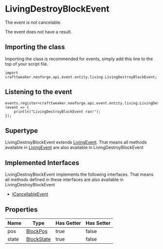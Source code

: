 # LivingDestroyBlockEvent

The event is not cancelable.

The event does not have a result.

## Importing the class

Importing the class is recommended for events, simply add this line to the top of your script file.
```zenscript
import crafttweaker.neoforge.api.event.entity.living.LivingDestroyBlockEvent;
```


## Listening to the event

```zenscript
events.register<crafttweaker.neoforge.api.event.entity.living.LivingDestroyBlockEvent>(event => {
    println("LivingDestroyBlockEvent ran!");
});
```


## Supertype

LivingDestroyBlockEvent extends [LivingEvent](/neoforge/api/event/entity/living/LivingEvent). That means all methods available in [LivingEvent](/neoforge/api/event/entity/living/LivingEvent) are also available in LivingDestroyBlockEvent

## Implemented Interfaces
LivingDestroyBlockEvent implements the following interfaces. That means all methods defined in these interfaces are also available in LivingDestroyBlockEvent

- [ICancellableEvent](/neoforge/api/event/ICancellableEvent)

## Properties

| Name  |                    Type                     | Has Getter | Has Setter |
|-------|---------------------------------------------|------------|------------|
| pos   | [BlockPos](/vanilla/api/util/math/BlockPos) | true       | false      |
| state | [BlockState](/vanilla/api/block/BlockState) | true       | false      |


